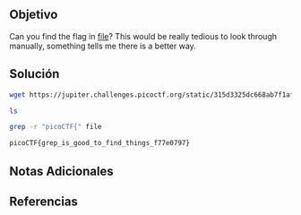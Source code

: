 ## Objetivo
Can you find the flag in [file](https://jupiter.challenges.picoctf.org/static/315d3325dc668ab7f1af9194f2de7e7a/file)? This would be really tedious to look through manually, something tells me there is a better way.

## Solución
```bash
wget https://jupiter.challenges.picoctf.org/static/315d3325dc668ab7f1af9194f2de7e7a/file

ls

grep -r "picoCTF{" file

picoCTF{grep_is_good_to_find_things_f77e0797}
```

## Notas Adicionales


## Referencias
